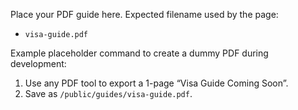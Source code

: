 Place your PDF guide here. Expected filename used by the page:

- `visa-guide.pdf`

Example placeholder command to create a dummy PDF during development:

1. Use any PDF tool to export a 1-page “Visa Guide Coming Soon”.
2. Save as `/public/guides/visa-guide.pdf`.



